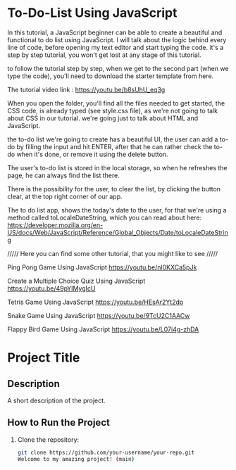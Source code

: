 # To-Do-List Using JavaScript
In this tutorial, a JavaScript beginner can be able to create a beautiful and functional to do list using JavaScript.
I will talk about the logic behind every line of code, before opening my text editor and start typing the code.
it's a step by step tutorial, you won't get lost at any stage of this tutorial.

to follow the tutorial step by step, when we get to the second part (when we type the code), you'll need to download the starter template from here.

The tutorial video link : https://youtu.be/b8sUhU_eq3g

When you open the folder, you'll find all the files needed to get started, the CSS code, is already typed (see style.css file), as we're not going to talk about CSS in our tutorial. we're going just to talk about HTML and JavaScript.

the to-do list we're going to create has a beautiful UI, the user can add a to-do by filling the input and hit ENTER, after that he can rather check the to-do when it's done, or remove it using the delete button.

The user's to-do list is stored in the local storage, so when he refreshes the page, he can always find the list there.

There is the possibility for the user, to clear the list, by clicking the button clear, at the top right corner of our app.

The to do list app, shows the today's date to the user, for that we're using a method called toLocaleDateString, which you can read about here: https://developer.mozilla.org/en-US/docs/Web/JavaScript/Reference/Global_Objects/Date/toLocaleDateString

///// Here you can find some other tutorial, that you might like to see /////

Ping Pong Game Using JavaScript
https://youtu.be/nl0KXCa5pJk

Create a Multiple Choice Quiz Using JavaScript
https://youtu.be/49pYIMygIcU

Tetris Game Using JavaScript
https://youtu.be/HEsAr2Yt2do

Snake Game Using JavaScript
https://youtu.be/9TcU2C1AACw

Flappy Bird Game Using JavaScript
https://youtu.be/L07i4g-zhDA
  # Project Title

## Description
A short description of the project.

## How to Run the Project
1. Clone the repository:
   ```sh
   git clone https://github.com/your-username/your-repo.git
   Welcome to my amazing project! (main)

